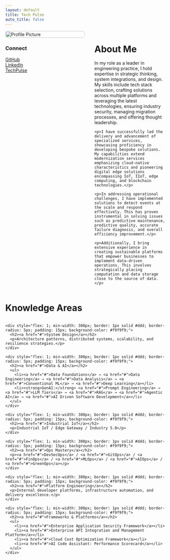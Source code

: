 ```yaml
---
layout: default
title: Tech Pulse
auto_title: false
---
```


<div style="display: flex; align-items: flex-start; margin-bottom: 30px;">
  <div style="flex: 0 0 250px; margin-right: 30px;">
    <img src="https://github.com/kranthiB/tech-pulse/assets/20100300/9a736590-5588-4b5b-813c-7e25c031942e" alt="Profile Picture" style="width: 100%; border-radius: 5px;">
    <div style="margin-top: 15px;">
      <h3>Connect</h3>
      <ul style="list-style-type: none; padding-left: 0;">
        <li><a href="https://github.com/kranthiB">GitHub</a></li>
        <li><a href="https://www.linkedin.com/in/kranthi-kumar-bitra/">LinkedIn</a></li>
        <li><a href="https://kranthib.github.io/tech-pulse">TechPulse</a></li>
      </ul>
    </div>
  </div>
  
  <div style="flex: 1;">
    <h1>About Me</h1>
    <p>In my role as a leader in engineering practice, I hold expertise in strategic thinking, system integrations, and design. My skills include tech stack selection, crafting solutions across multiple platforms and leveraging the latest technologies, ensuring industry security, managing migration processes, and offering thought leadership.</p>
    
    <p>I have successfully led the delivery and advancement of specialized services, showcasing proficiency in developing bespoke solutions. My capabilities extend modernization services emphasizing cloud-native characteristics and pioneering digital edge solutions encompassing IoT, IIoT, edge computing, and blockchain technologies.</p>
    
    <p>In addressing operational challenges, I have implemented solutions to detect events at the scale and respond effectively. This has proven instrumental in solving issues such as predictive maintenance, predictive quality, accurate failure diagnosis, and overall efficiency improvement.</p>
    
    <p>Additionally, I bring extensive experience in creating sustainable platforms that empower businesses to implement data-driven operations. This involves strategically placing computation and data storage close to the source of data.</p>
  </div>
</div>

<div style="margin-top: 20px;">
  <h1>Knowledge Areas</h1>
  <div style="display: flex; flex-wrap: wrap; gap: 20px;">
    
    <div style="flex: 1; min-width: 300px; border: 1px solid #ddd; border-radius: 5px; padding: 15px; background-color: #f9f9f9;">
      <h2><a href="#">System Design</a></h2>
      <p>Architecture patterns, distributed systems, scalability, and resilience strategies.</p>
    </div>
    
    <div style="flex: 1; min-width: 300px; border: 1px solid #ddd; border-radius: 5px; padding: 15px; background-color: #f9f9f9;">
      <h2><a href="#">Data & AI</a></h2>
      <ul>
        <li><a href="#">Data Foundations</a> → <a href="#">Data Engineering</a> → <a href="#">Data Analysis</a> → <a href="#">Conventional ML</a> → <a href="#">Deep Learning</a></li>
        <li><strong>GenAI:</strong> <a href="#">Prompt Engineering</a> → <a href="#">LLM Tiers</a> → <a href="#">RAG</a> → <a href="#">Agentic AI</a> → <a href="#">AI Driven Software Development</a></li>
      </ul>
    </div>
    
    <div style="flex: 1; min-width: 300px; border: 1px solid #ddd; border-radius: 5px; padding: 15px; background-color: #f9f9f9;">
      <h2><a href="#">Industrial IoT</a></h2>
      <p>Industrial IoT / Edge Gateway / Industry 5.0</p>
    </div>
    
    <div style="flex: 1; min-width: 300px; border: 1px solid #ddd; border-radius: 5px; padding: 15px; background-color: #f9f9f9;">
      <h2><a href="#">Ops Mastery</a></h2>
      <p><a href="#">DevSecOps</a> / <a href="#">GitOps</a> / <a href="#">FinOps</a> / <a href="#">MLOps</a> / <a href="#">AIOps</a> / <a href="#">GreenOps</a></p>
    </div>
    
    <div style="flex: 1; min-width: 300px; border: 1px solid #ddd; border-radius: 5px; padding: 15px; background-color: #f9f9f9;">
      <h2><a href="#">Platform Engineering</a></h2>
      <p>Internal developer platforms, infrastructure automation, and delivery excellence.</p>
    </div>
    
    <div style="flex: 1; min-width: 300px; border: 1px solid #ddd; border-radius: 5px; padding: 15px; background-color: #f9f9f9;">
      <h2><a href="#">Frameworks & Platforms</a></h2>
      <ul>
        <li><a href="#">Enterprise Application Security Framework</a></li>
        <li><a href="#">Enterprise API Integration and Management Platform</a></li>
        <li><a href="#">Cloud Cost Optimization Framework</a></li>
        <li><a href="#">AI Code Assistant: Performance Scorecard</a></li>
      </ul>
    </div>
    
  </div>
</div>